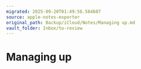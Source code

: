 ```yaml
---
migrated: 2025-09-20T01:49:56.564687
source: apple-notes-exporter
original_path: Backup/iCloud/Notes/Managing up.md
vault_folder: Inbox/to-review
---
```

# Managing up
# 

# 

